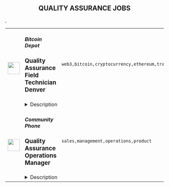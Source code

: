 <div align="center"><h2>QUALITY ASSURANCE JOBS</h2></div><table><tr>
                <td width="100" height="100" rowspan="2">
                    <img src="https://remoteok.com/assets/img/jobs/66daf9d04624b2472d832c96e13e6af51667632554.peg" width="38px" height="auto">
                </td>
                <td width="300">
                    <h5>Bitcoin Depot</h5>
                    <h3>Quality Assurance Field Technician Denver</h3>
                </td>
                <td width="300">
                    <code>web3,bitcoin,cryptocurrency,ethereum,training,testing,management,operations,operational,marketing</code>
                </td>
                <td width="200">
                <text>4 days ago</text>
                </td>
                <td width="100" rowspan="2">
                <a href="https://remoteOK.com/remote-jobs/remote-quality-assurance-field-technician-denver-bitcoin-depot-144042" align="right" target="_blank">Apply</a>
                </td>
            </tr>
            <tr>
                <td colspan="3">
                <details><summary>Description</summary>
                <p><strong>Bitcoin Depot</strong><span style="font-weight:400;"> is seeking a <strong>Quality Assurance Field Technician</strong></span><span style="font-weight:400;"><strong> </strong>that will be responsible for routine inspections and testing of products to ensure standards are met for our BTMs. The ideal candidate will be located in our near Texas and very detailed oriented. The role requires up to 95% travel. </span></p>
<p><span style="font-weight:400;">Bitcoin Depot is one of the largest multi-cryptocurrency ATM Networks in the world offering users the ability to buy and sell Bitcoin, Litecoin, and Ethereum instantly at thousands of locations. Our mission is to provide the most secure, convenient, and fastest cryptocurrency transaction. Our vision is to bring cryptocurrency market to the masses. </span></p>
<p><span style="font-weight:400;">We are proud to be an Atlanta Journal-Constitution Top Work Place for 2021.</span></p>
<p><strong>Responsibilities</strong></p>
<ul>
<li> Preparing and implementing quality assurance policies and procedures.</li>
<li>Plan, perform, and oversee routine inspections and testing of products to ensure standards are met for our BTMs.</li>
<li>Commissioning and preparation of BTMs for installation.</li>
<li>Physical installation of BTMs at approved and qualified sites.</li>
<li>Installation of related signage and marketing materials at site.</li>
<li>Ongoing maintenance of ATMs including servicing, preventative maintenance, and replenishment of BTM supplies in accordance to established company guidelines.</li>
<li>Travel up to 95% to perform servicing, installations and repairs.</li>
<li>Training customers and third party vendors telephonically and in-person.</li>
<li>Conducting and collecting accurate merchant and internal information at sites as needed.</li>
<li>Creating training materials and operating manuals.</li>
<li>Documenting quality assurance activities and creating operational and technical reports on an ongoing basis.</li>
<li>Responsible for reporting all problem resolutions to the operations team and the operations manager.</li>
<li>Be able to assist other departments within the company with different items as needed.</li>
</ul>
<p><strong>Qualifications</strong></p>
<ul>
<li>Beginner knowledge of Bitcoin and Blockchain is preferred.</li>
<li>3 years of experience within the ATM or BTM industry is required.</li>
<li>Must possess people skills and a personal style that will establish credibility with internal and external customers alike.</li>
<li>Follow procedures and have a structured approach to problem-solving</li>
<li>Excellent communication skills, both verbally and written.</li>
<li>Organization, Routing, and Planning skills.</li>
</ul>
<p><strong>Physical Requirements </strong></p>
<ul>
<li>This role requires bending, carrying, climbing, driving, lifting, pushing, pulling, reaching, sitting, standing and walking.</li>
<li>You must be able to lift a minimum of 50 lbs.</li>
</ul>
<div class="p-rich_text_section"><strong>Benefits</strong></div>
<ul class="p-rich_text_list p-rich_text_list__bullet">
<li>Competitive Salary</li>
<li>Generous PTO</li>
<li>Health benefits offered with a company contribution towards premiums</li>
<li>Wellness benefits </li>
<li>401K Matching </li>
<li>Revenue Sharing Plan </li>
<li>Casual dress environment when in office</li>
<li>Monthly company celebrations</li>
<li>Advancement opportunities based on results</li>
<li>Weekly catered lunches </li>
<li>Premium coffee and tea provided by Buckhead Beans </li>
</ul>
<p> </p>
<p>We are an Equal Opportunity Employer that does not discriminate on the basis of actual or perceived race, creed, color, religion, alienage or national origin, ancestry, citizenship status, age, disability or handicap, sex, marital status, veteran status, sexual orientation, genetic information, arrest record, or any other characteristic protected by applicable federal, state or local laws. Our management team is dedicated to this policy with respect to recruitment, hiring, placement, promotion, transfer, training, compensation, benefits, employee activities, and general treatment during employment.</p>
<p> </p><p><figure><iframe style="width:500px;height:281px;" src="//youtube.com/embed/VuS6XCo53DU" frameborder="0" allowfullscreen=""></iframe></figure></p><br/><br/>Please mention the word **GLITTER** and tag RMy44My4zOS4xNTA= when applying to show you read the job post completely (#RMy44My4zOS4xNTA=). This is a beta feature to avoid spam applicants. Companies can search these words to find applicants that read this and see they're human.
                </details>
                </td>
            </tr>,<tr>
                <td width="100" height="100" rowspan="2">
                    <img src="https://remotive.com/job/1405937/logo" width="38px" height="auto">
                </td>
                <td width="300">
                    <h5>Community Phone</h5>
                    <h3>Quality Assurance Operations Manager</h3>
                </td>
                <td width="300">
                    <code>sales,management,operations,product</code>
                </td>
                <td width="200">
                <text>18 days ago</text>
                </td>
                <td width="100" rowspan="2">
                <a href="https://remotive.com/remote-jobs/qa/quality-assurance-operations-manager-1405937" align="right" target="_blank">Apply</a>
                </td>
            </tr>
            <tr>
                <td colspan="3">
                <details><summary>Description</summary>
                <p style="line-height: calc(var(--lineHeightNormal) * 1em); padding: 0px; color: #373e4d; min-height: 1.5em;"><span style="font-weight: bolder;">Note:</span> This is a startup. We're growing 500%/year and our main challenge right now is ensuring that every sales call meets our high standards of excellence. We measure pitching and listening skills, rapport-building skills, accurate data entry into our CRM and billing systems, and more. We want to hire someone who has done this before, or has significant experience doing something similar. If you have never worked at a startup, this may not be a good fit. It's fast-paced, and we're building everything from scratch.</p>
<p style="line-height: calc(var(--lineHeightNormal) * 1em); padding: 0px; color: #373e4d; min-height: 1.5em;"> </p>
<p> </p>
<div class="h1" style="margin-top: var(--spacingSmall); line-height: calc(var(--lineHeightTitle) * 1em); padding: 0px; font-weight: var(--fontWeightMediumBold); color: #373e4d;"><span style="font-weight: bolder;">About You</span></div>
<p><span style="font-weight: bolder;"> </span></p>
<p style="line-height: calc(var(--lineHeightNormal) * 1em); margin-top: var(--spacingXsmall); padding: 0px; color: #373e4d; min-height: 1.5em;">You know sales and you know systems. You cannot stand for anything less than high-quality customer interactions. You know how to measure, and create systems that help you continually take yourself out of the process, and put those evolving pieces into the system. You are a builder at your core, and love a complex challenge with lots of moving pieces.</p>
<p> </p>
<div class="h1" style="margin-top: var(--spacingSmall); line-height: calc(var(--lineHeightTitle) * 1em); padding: 0px; font-weight: var(--fontWeightMediumBold); color: #373e4d;"><span style="font-weight: bolder;">What You’ll Do (Before You Build Your Team)</span></div>
<p><span style="font-weight: bolder;"> </span></p>
<p style="line-height: calc(var(--lineHeightNormal) * 1em); margin-top: var(--spacingXsmall); padding: 0px; color: #373e4d; min-height: 1.5em;"><span style="font-weight: bolder;">Monitor</span> inbound &amp; outbound calls &amp; chats, and evaluate agents' performance on quality of service; create reports using the (evolving) quality score for every rep, as well as highlighting potential areas for improvement</p>
<p style="line-height: calc(var(--lineHeightNormal) * 1em); margin-top: var(--spacingXsmall); padding: 0px; color: #373e4d; min-height: 1.5em;"><span style="font-weight: bolder;">Monitor</span> calls and chats, and own the associated CRM &amp; Billing System hygiene, and overall data quality related to sales</p>
<p style="line-height: calc(var(--lineHeightNormal) * 1em); margin-top: var(--spacingXsmall); padding: 0px; color: #373e4d; min-height: 1.5em;"><span style="font-weight: bolder;">Provide</span> actionable insight (to management, and reps) on what impacts sales and what impacts churn</p>
<p style="line-height: calc(var(--lineHeightNormal) * 1em); margin-top: var(--spacingXsmall); padding: 0px; color: #373e4d; min-height: 1.5em;"><span style="font-weight: bolder;">Conduct</span> at least one one-hour, live, 1-1, coaching &amp; shadowing sessions per week with each rep, to improve the performance of reps, and deliver feedback and training</p>
<p style="line-height: calc(var(--lineHeightNormal) * 1em); margin-top: var(--spacingXsmall); padding: 0px; color: #373e4d; min-height: 1.5em;"><span style="font-weight: bolder;">Train</span> new reps on the product, pricing, script, and systems</p>
<p style="line-height: calc(var(--lineHeightNormal) * 1em); margin-top: var(--spacingXsmall); padding: 0px; color: #373e4d; min-height: 1.5em;"><span style="font-weight: bolder;">Track</span> performance on a team and individual level</p>
<img src="https://remotive.com/job/track/1405937/blank.gif?source=public_api" alt=""/>
                </details>
                </td>
            </tr></table>
